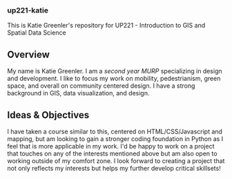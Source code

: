 ### up221-katie
This is Katie Greenler's repository for UP221 - Introduction to GIS and Spatial Data Science
## Overview
My name is Katie Greenler. I am a _second year MURP_ specializing in design and development. I like to focus my work on mobility, pedestrianism, green space, and overall on community centered design. I have a strong background in GIS, data visualization, and design. 

## Ideas & Objectives
I have taken a course similar to this, centered on HTML/CSS/Javascript and mapping, but am looking to gain a stronger coding foundation in Python as I feel that is more applicable in my work. I'd be happy to work on a project that touches on any of the interests mentioned above but am also open to working outside of my comfort zone. I look forward to creating a project that not only reflects my interests but helps my further develop critical skillsets!
